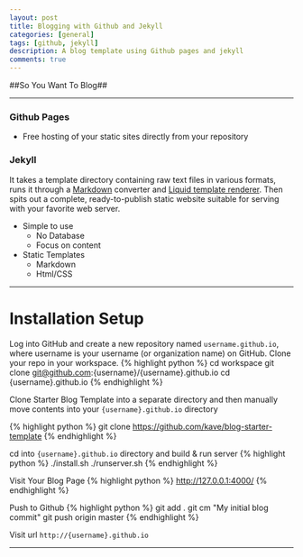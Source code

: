 ```yaml
---
layout: post
title: Blogging with Github and Jekyll
categories: [general]
tags: [github, jekyll]
description: A blog template using Github pages and jekyll
comments: true
---
```




##So You Want To Blog##


---------

### Github Pages ###
- Free hosting of your static sites directly from your repository

### Jekyll ###
It takes a template directory containing raw text files in various formats, runs it through a [Markdown](https://help.github.com/articles/markdown-basics/) converter and [Liquid template renderer](http://liquidmarkup.org/). Then spits out a complete, ready-to-publish static website suitable for serving with your favorite web server. 

- Simple to use
    - No Database
    - Focus on content
- Static Templates
    - Markdown
    - Html/CSS
 
---------
 
# Installation Setup # 
Log into GitHub and create a new repository named `username.github.io`, where username is your username (or organization name) on GitHub.
Clone your repo in your workspace.
{% highlight python %}
cd workspace
git clone git@github.com:{username}/{username}.github.io
cd {username}.github.io
{% endhighlight %}

Clone Starter Blog Template into a separate directory and then manually move contents into your `{username}.github.io` directory

{% highlight python %}
git clone https://github.com/kave/blog-starter-template
{% endhighlight %}

cd into `{username}.github.io` directory and build & run server
{% highlight python %}
./install.sh
./runserver.sh
{% endhighlight %}

Visit Your Blog Page
{% highlight python %}
http://127.0.0.1:4000/
{% endhighlight %}

Push to Github
{% highlight python %}
git add .
git cm "My initial blog commit"
git push origin master
{% endhighlight %}

Visit url `http://{username}.github.io`

----------
